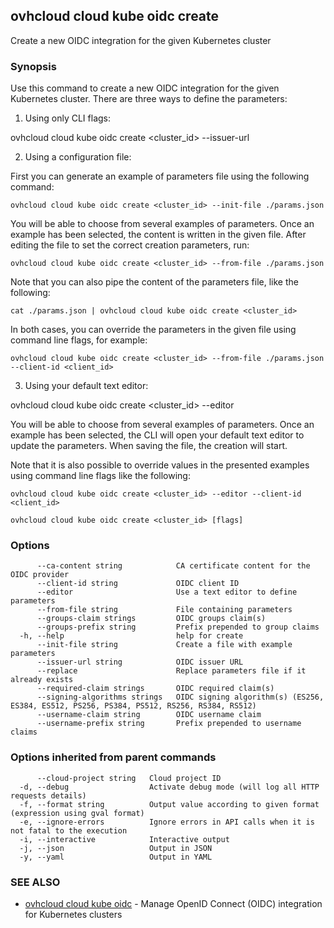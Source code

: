 ## ovhcloud cloud kube oidc create

Create a new OIDC integration for the given Kubernetes cluster

### Synopsis

Use this command to create a new OIDC integration for the given Kubernetes cluster.
There are three ways to define the parameters:

1. Using only CLI flags:

  ovhcloud cloud kube oidc create <cluster_id> --issuer-url <url>

2. Using a configuration file:

  First you can generate an example of parameters file using the following command:

	ovhcloud cloud kube oidc create <cluster_id> --init-file ./params.json

  You will be able to choose from several examples of parameters. Once an example has been selected, the content is written in the given file.
  After editing the file to set the correct creation parameters, run:

	ovhcloud cloud kube oidc create <cluster_id> --from-file ./params.json

  Note that you can also pipe the content of the parameters file, like the following:

	cat ./params.json | ovhcloud cloud kube oidc create <cluster_id>

  In both cases, you can override the parameters in the given file using command line flags, for example:

	ovhcloud cloud kube oidc create <cluster_id> --from-file ./params.json --client-id <client_id>

3. Using your default text editor:

  ovhcloud cloud kube oidc create <cluster_id> --editor

  You will be able to choose from several examples of parameters. Once an example has been selected, the CLI will open your
  default text editor to update the parameters. When saving the file, the creation will start.

  Note that it is also possible to override values in the presented examples using command line flags like the following:

	ovhcloud cloud kube oidc create <cluster_id> --editor --client-id <client_id>


```
ovhcloud cloud kube oidc create <cluster_id> [flags]
```

### Options

```
      --ca-content string            CA certificate content for the OIDC provider
      --client-id string             OIDC client ID
      --editor                       Use a text editor to define parameters
      --from-file string             File containing parameters
      --groups-claim strings         OIDC groups claim(s)
      --groups-prefix string         Prefix prepended to group claims
  -h, --help                         help for create
      --init-file string             Create a file with example parameters
      --issuer-url string            OIDC issuer URL
      --replace                      Replace parameters file if it already exists
      --required-claim strings       OIDC required claim(s)
      --signing-algorithms strings   OIDC signing algorithm(s) (ES256, ES384, ES512, PS256, PS384, PS512, RS256, RS384, RS512)
      --username-claim string        OIDC username claim
      --username-prefix string       Prefix prepended to username claims
```

### Options inherited from parent commands

```
      --cloud-project string   Cloud project ID
  -d, --debug                  Activate debug mode (will log all HTTP requests details)
  -f, --format string          Output value according to given format (expression using gval format)
  -e, --ignore-errors          Ignore errors in API calls when it is not fatal to the execution
  -i, --interactive            Interactive output
  -j, --json                   Output in JSON
  -y, --yaml                   Output in YAML
```

### SEE ALSO

* [ovhcloud cloud kube oidc](ovhcloud_cloud_kube_oidc.md)	 - Manage OpenID Connect (OIDC) integration for Kubernetes clusters

